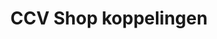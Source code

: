 ---
title: CCV Shop koppelingen
key: ccvshop
image: /images/@stock/ccvshop-koppelingen.png
link_to: /koppelingen/ccvshop
klass: webshop
layout: koppelingen
---